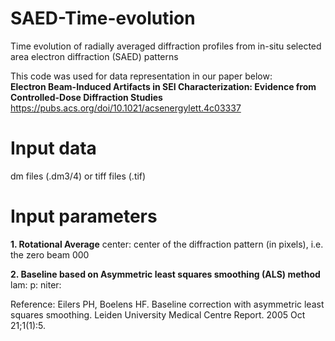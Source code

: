 # SAED-Time-evolution
Time evolution of radially averaged diffraction profiles from in-situ selected area electron diffraction (SAED) patterns  
  
This code was used for data representation in our paper below:  
**Electron Beam-Induced Artifacts in SEI Characterization: Evidence from Controlled-Dose Diffraction Studies**  
https://pubs.acs.org/doi/10.1021/acsenergylett.4c03337

# Input data
dm files (.dm3/4) or tiff files (.tif)  

# Input parameters
**1. Rotational Average**
center: center of the diffraction pattern (in pixels), i.e. the zero beam 000

**2. Baseline based on Asymmetric least squares smoothing (ALS) method**
lam:
p:
niter:

Reference: Eilers PH, Boelens HF. Baseline correction with asymmetric least squares smoothing. Leiden University Medical Centre Report. 2005 Oct 21;1(1):5.
